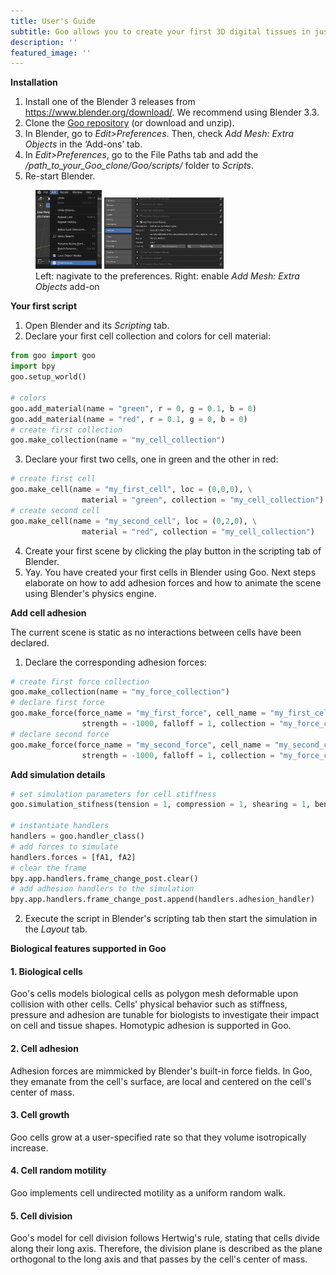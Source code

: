 ```yaml
---
title: User's Guide
subtitle: Goo allows you to create your first 3D digital tissues in just a few clicks.
description: ''
featured_image: ''
---
```


<b>Installation</b>

1. Install one of the Blender 3 releases from <a href="https://www.blender.org/download/">https://www.blender.org/download/</a>. We recommend using Blender 3.3.
2. Clone the <a href="https://github.com/smegason/Goo">Goo repository</a> (or download and unzip). 
3. In Blender, go to <i>Edit>Preferences</i>. Then, check <i>Add Mesh: Extra Objects</i> in the ‘Add-ons’ tab. 
4. In <i>Edit>Preferences</i>, go to the File Paths tab and add the <i>/path_to_your_Goo_clone/Goo/scripts/</i> folder to <i>Scripts</i>. 
5. Re-start Blender. 

<figure>
  <img src="images\demo\blender_edit_preferences.jpg" alt="" style="width:25%"> <img src="images\demo\blender_add_mesh.jpg" alt="" style="width:45%">
  <figcaption>Left: nagivate to the preferences. Right: enable <i> Add Mesh: Extra Objects</i> add-on </figcaption>
</figure>

<b>Your first script</b>

1. Open Blender and its <i>Scripting</i> tab. 
2. Declare your first cell collection and colors for cell material:

```python
from goo import goo
import bpy
goo.setup_world() 

# colors 
goo.add_material(name = "green", r = 0, g = 0.1, b = 0)
goo.add_material(name = "red", r = 0.1, g = 0, b = 0)
# create first collection
goo.make_collection(name = "my_cell_collection")
```

3. Declare your first two cells, one in green and the other in red: <br>

```python    
# create first cell
goo.make_cell(name = "my_first_cell", loc = (0,0,0), \
                material = "green", collection = "my_cell_collection")
# create second cell
goo.make_cell(name = "my_second_cell", loc = (0,2,0), \
                material = "red", collection = "my_cell_collection")
```

4. Create your first scene by clicking the play button in the scripting tab of Blender. 
5. Yay. You have created your first cells in Blender using Goo. Next steps elaborate on how to add adhesion forces and how to animate the scene using Blender's physics engine. 

<b>Add cell adhesion</b>

The current scene is static as no interactions between cells have been declared. 
1. Declare the corresponding adhesion forces: 

```python
# create first force collection
goo.make_collection(name = "my_force_collection")           
# declare first force
goo.make_force(force_name = "my_first_force", cell_name = "my_first_cell", \ 
                strength = -1000, falloff = 1, collection = "my_force_collection")
# declare second force
goo.make_force(force_name = "my_second_force", cell_name = "my_second_cell", \
                strength = -1000, falloff = 1, collection = "my_force_collection")
```

<b>Add simulation details</b>

```python
# set simulation parameters for cell stiffness
goo.simulation_stifness(tension = 1, compression = 1, shearing = 1, bending = 1)

# instantiate handlers
handlers = goo.handler_class()
# add forces to simulate
handlers.forces = [fA1, fA2]
# clear the frame
bpy.app.handlers.frame_change_post.clear()
# add adhesion handlers to the simulation
bpy.app.handlers.frame_change_post.append(handlers.adhesion_handler)
```

2. Execute the script in Blender's scripting tab then start the simulation in the <i>Layout</i> tab. 

<b>Biological features supported in Goo</b>

<h4>1. Biological cells </h4>
Goo's cells models biological cells as polygon mesh deformable upon collision with other cells. Cells' physical behavior such as stiffness, pressure and adhesion are tunable for biologists to investigate their impact on cell and tissue shapes. Homotypic adhesion is supported in Goo. 
<h4>2. Cell adhesion </h4>
Adhesion forces are mimmicked by Blender's built-in force fields. In Goo, they emanate from the cell's surface, are local and centered on the cell's center of mass. 
<h4>3. Cell growth </h4>
Goo cells grow at a user-specified rate so that they volume isotropically increase. 
<h4>4. Cell random motility</h4> 
Goo implements cell undirected motility as a uniform random walk. 
<h4>5. Cell division</h4> 
Goo's model for cell division follows Hertwig's rule, stating that cells divide along their long axis. Therefore, the division plane is described as the plane orthogonal to the long axis and that passes by the cell's center of mass. 